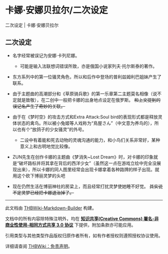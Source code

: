 # 卡娜·安娜贝拉尔/二次设定

<!-- source html: G:\repos\THBWiki-Markdown-Builder\THBWikiMarkdown\Temp\main\8\84\ns0%3A%E5%8D%A1%E5%A8%9C%C2%B7%E5%AE%89%E5%A8%9C%E8%B4%9D%E6%8B%89%E5%B0%94%2F%E4%BA%8C%E6%AC%A1%E8%AE%BE%E5%AE%9A.html -->

二次设定 | 卡娜·安娜贝拉尔

## 二次设定
- 名字经常被误记为安娜·卡列尼娜。
  - 可能是输入法联想词错误所致，亦是俄国小说家列夫·托尔斯泰的著作。

- 东方系列中的第一位骚灵角色，所以和后作中登场的普利兹姆利巴姐妹产生了联系。
- 由于主题曲的高潮部分和《草原骑兵歌》的第一乐章第二主题莫名相像（说不定就是致敬），在二创中一般把卡娜的出身地点设定在俄罗斯。 ~~和上文提到的误记名产生了奇妙的关联。~~ 
- 由于在《梦时空》的攻击方式和Extra Attack:Soul bird的表现形式都是释放灵体状态的禽鸟。所以被小兔姬等人戏称为“鳥屋さん”（中文意为养鸟的），所以也有个“放鸽子的少女骚灵”的外号。
  - 二设中有着能和死去动物的灵魂沟通的能力，和小鸟们关系非常好，某种意义上和古明地觉比较像。

- ZUN先生在创作卡娜的主题曲《梦消失~Lost Dream》时，对卡娜的印象就是“破坏路标并将其拿在背后的西洋少女”（虽然这一点在游戏立绘中完全没展现出来），所以卡娜的同人图里经常会出现卡娜拿着各种路牌的样子出现。就用这个砍下博丽灵梦的头吧
- 现在仍然生活在博丽神社的房梁上，而且经常打扰灵梦使她睡不好觉。 ~~其实说不定灵梦已经把卡娜退治掉了。~~ 





---

此文档由 [THBWiki-Markdown-Builder](https://github.com/Delsin-Yu/THBWiki-Markdown-Builder) 构建。

文档中的所有内容除特殊注明外，均在 [**知识共享(Creative Commons) 署名-非商业性使用-相同方式共享 3.0 协议**](https://creativecommons.org/licenses/by-sa/3.0/deed.zh-hans) 下提供，附加条款亦可能应用。

引用类型与其他类型作品版权归原作者所有，如有作者授权则遵照授权协议使用。

详细请查阅 [THBWiki：免责声明](https://thbwiki.cc/THBWiki:%E5%85%8D%E8%B4%A3%E5%A3%B0%E6%98%8E)。

